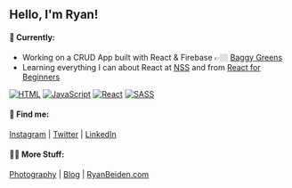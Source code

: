 ## Hello, I'm Ryan!

#### 🔭 Currently:

- Working on a CRUD App built with React & Firebase 👉🏼 [Baggy Greens](https://github.com/RyanBeiden/sports-roster)
- Learning everything I can about React at [NSS](http://nashvillesoftwareschool.com/) and from [React for Beginners](https://reactforbeginners.com/)

[![HTML](https://img.shields.io/badge/-HTML-f06529?style=flat-square)](#) [![JavaScript](https://img.shields.io/badge/-JavaScript-f0db4f?style=flat-square)](#) [![React](https://img.shields.io/badge/-React-63dbfb?style=flat-square)](#) [![SASS](https://img.shields.io/badge/-SASS-cc6699?style=flat-square)](#)

#### 🚀 Find me:

[Instagram](https://www.instagram.com/ryanbeiden/) | [Twitter](https://twitter.com/RyanBeiden) | [LinkedIn](https://www.linkedin.com/in/ryan-beiden/)

#### 🤙🏼 More Stuff:

[Photography](https://ryan-beiden.squarespace.com/) | [Blog](https://ryan-beiden.squarespace.com/experiences) | [RyanBeiden.com](https://ryanbeiden.com)
